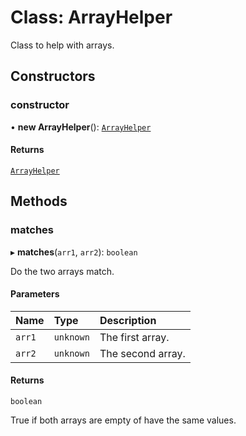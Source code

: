 # Class: ArrayHelper

Class to help with arrays.

## Constructors

### constructor

• **new ArrayHelper**(): [`ArrayHelper`](ArrayHelper.md)

#### Returns

[`ArrayHelper`](ArrayHelper.md)

## Methods

### matches

▸ **matches**(`arr1`, `arr2`): `boolean`

Do the two arrays match.

#### Parameters

| Name   | Type      | Description       |
| :----- | :-------- | :---------------- |
| `arr1` | `unknown` | The first array.  |
| `arr2` | `unknown` | The second array. |

#### Returns

`boolean`

True if both arrays are empty of have the same values.
